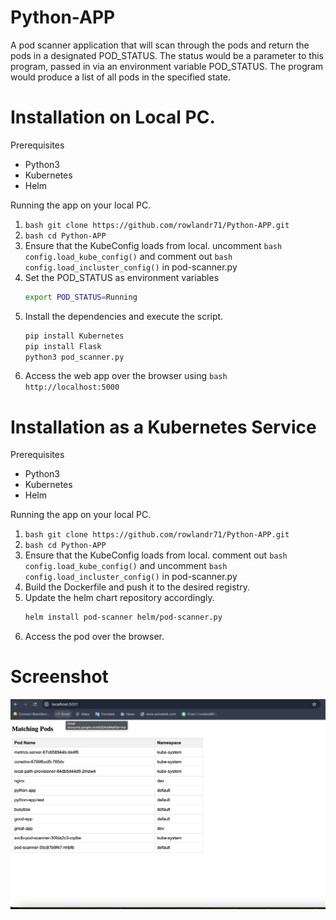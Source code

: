 # Python-APP
A pod scanner application that will scan through the pods and return the pods in a designated POD_STATUS. The status would be a parameter to this program, passed in via an environment variable POD_STATUS.  The program would produce a list of all pods in the specified state.

# Installation on Local PC.

Prerequisites
* Python3
* Kubernetes
* Helm

Running the app on your local PC.
1. ```bash git clone https://github.com/rowlandr71/Python-APP.git```
2. ```bash cd Python-APP```
3. Ensure that the KubeConfig loads from local. uncomment ```bash config.load_kube_config()``` and comment out ```bash config.load_incluster_config()``` in pod-scanner.py
4. Set the POD_STATUS as environment variables
   ```bash
   export POD_STATUS=Running
   ```
5. Install the dependencies and execute the script.
    ```bash
    pip install Kubernetes
    pip install Flask
    python3 pod_scanner.py
    ```
6. Access the web app over the browser using ```bash http://localhost:5000 ```

# Installation as a Kubernetes Service

Prerequisites
* Python3
* Kubernetes
* Helm

Running the app on your local PC.
1. ```bash git clone https://github.com/rowlandr71/Python-APP.git```
2. ```bash cd Python-APP```
3. Ensure that the KubeConfig loads from local. comment out ```bash config.load_kube_config()``` and uncomment ```bash config.load_incluster_config()``` in pod-scanner.py
4. Build the Dockerfile and push it to the desired registry.
5. Update the helm chart repository accordingly.
   ```bash
   helm install pod-scanner helm/pod-scanner.py
   ```
6. Access the pod over the browser.
   
# Screenshot 

![alt text](https://github.com/rowlandr71/Python-APP/blob/main/Screenshot%20.png)
